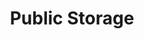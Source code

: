 ---
title: "Public Storage"
url: /phoenix/public-storage-east-chandler-boulevard/
shop: storage rental
---